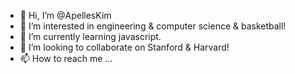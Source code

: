 - 👋 Hi, I’m @ApellesKim
- 👀 I’m interested in engineering & computer science & basketball!
- 🌱 I’m currently learning javascript.
- 💞️ I’m looking to collaborate on Stanford & Harvard!
- 📫 How to reach me ...

<!---
ApellesKim/ApellesKim is a ✨ special ✨ repository because its `README.md` (this file) appears on your GitHub profile.
You can click the Preview link to take a look at your changes.
--->
